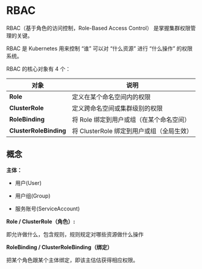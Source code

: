 # RBAC

RBAC（基于角色的访问控制，Role-Based Access Control） 是掌握集群权限管理的关键。

RBAC 是 Kubernetes 用来控制 “谁” 可以对 “什么资源” 进行 “什么操作” 的权限系统。

RBAC 的核心对象有 4 个：

| 对象                     | 说明                          |
| ---------------------- | --------------------------- |
| **Role**               | 定义在某个命名空间内的权限               |
| **ClusterRole**        | 定义跨命名空间或集群级别的权限             |
| **RoleBinding**        | 将 Role 绑定到用户或组（在某个命名空间）     |
| **ClusterRoleBinding** | 将 ClusterRole 绑定到用户或组（全局生效） |

## 概念

**主体：**

- 用户(User)

- 用户组(Group)

- 服务账号(ServiceAccount)

**Role / ClusterRole（角色）:**

即允许做什么，包含规则，规则规定对哪些资源做什么操作

**RoleBinding \/ ClusterRoleBinding（绑定）**

把某个角色跟某个主体绑定，即该主估估获得相应权限。
